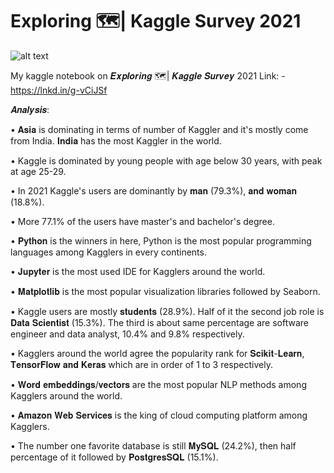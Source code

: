 # Exploring 🗺️| Kaggle Survey 2021

![alt text](https://i.imgur.com/qCDfv08.gif)

My kaggle notebook on 𝑬𝒙𝒑𝒍𝒐𝒓𝒊𝒏𝒈 🗺️| 𝑲𝒂𝒈𝒈𝒍𝒆 𝑺𝒖𝒓𝒗𝒆𝒚 2021
Link: - https://lnkd.in/g-vCiJSf

𝑨𝒏𝒂𝒍𝒚𝒔𝒊𝒔:

• 𝐀𝐬𝐢𝐚 is dominating in terms of number of Kaggler and it's mostly come from India. 𝐈𝐧𝐝𝐢𝐚 has the most Kaggler in the world.

• Kaggle is dominated by young people with age below 30 years, with peak at age 25-29.

• In 2021 Kaggle's users are dominantly by 𝐦𝐚𝐧 (79.3%), 𝐚𝐧𝐝 𝐰𝐨𝐦𝐚𝐧 (18.8%). 

• More 77.1% of the users have master's and bachelor's degree.

• 𝐏𝐲𝐭𝐡𝐨𝐧 is the winners in here, Python is the most popular programming languages among Kagglers in every continents.

• 𝐉𝐮𝐩𝐲𝐭𝐞𝐫 is the most used IDE for Kagglers around the world.

• 𝐌𝐚𝐭𝐩𝐥𝐨𝐭𝐥𝐢𝐛 is the most popular visualization libraries followed by Seaborn.

• Kaggle users are mostly 𝐬𝐭𝐮𝐝𝐞𝐧𝐭𝐬 (28.9%). Half of it the second job role is 𝐃𝐚𝐭𝐚 𝐒𝐜𝐢𝐞𝐧𝐭𝐢𝐬𝐭 (15.3%). The third is about same percentage are software engineer and data analyst, 10.4% and 9.8% respectively.

• Kagglers around the world agree the popularity rank for 𝐒𝐜𝐢𝐤𝐢𝐭-𝐋𝐞𝐚𝐫𝐧, 𝐓𝐞𝐧𝐬𝐨𝐫𝐅𝐥𝐨𝐰 𝐚𝐧𝐝 𝐊𝐞𝐫𝐚𝐬 which are in order of 1 to 3 respectively.

• 𝐖𝐨𝐫𝐝 𝐞𝐦𝐛𝐞𝐝𝐝𝐢𝐧𝐠𝐬/𝐯𝐞𝐜𝐭𝐨𝐫𝐬 are the most popular NLP methods among Kagglers around the world.

• 𝐀𝐦𝐚𝐳𝐨𝐧 𝐖𝐞𝐛 𝐒𝐞𝐫𝐯𝐢𝐜𝐞𝐬 is the king of cloud computing platform among Kagglers.

• The number one favorite database is still 𝐌𝐲𝐒𝐐𝐋 (24.2%), then half percentage of it followed by 𝐏𝐨𝐬𝐭𝐠𝐫𝐞𝐬𝐒𝐐𝐋 (15.1%).
